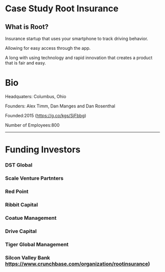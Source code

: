 # Case Study Root Insurance

## What is Root? 
Insurance startup that uses your smartphone to track driving behavior.

Allowing for easy access through the app.

A long with using technology and rapid innovation that creates a product that is fair and easy.

# Bio
 Headquaters: Columbus, Ohio

 Founders: Alex Timm, Dan Manges and Dan Rosenthal

 Founded:2015 (https://g.co/kgs/SjFbbg)

 Number of Employees:800

---
# Funding Investors
### DST Global
### Scale Venture Partnters 
### Red Point 
### Ribbit Capital 
### Coatue Management 
### Drive Capital 
### Tiger Global Management 
### Silcon Valley Bank https://www.crunchbase.com/organization/rootinsurance)




